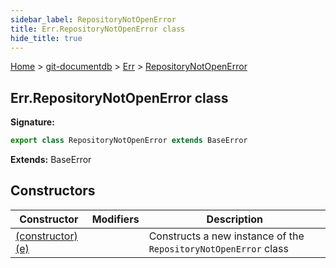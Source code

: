 ```yaml
---
sidebar_label: RepositoryNotOpenError
title: Err.RepositoryNotOpenError class
hide_title: true
---
```


[Home](./index.md) &gt; [git-documentdb](./git-documentdb.md) &gt; [Err](./git-documentdb.err.md) &gt; [RepositoryNotOpenError](./git-documentdb.err.repositorynotopenerror.md)

## Err.RepositoryNotOpenError class


<b>Signature:</b>

```typescript
export class RepositoryNotOpenError extends BaseError 
```
<b>Extends:</b> BaseError

## Constructors

|  Constructor | Modifiers | Description |
|  --- | --- | --- |
|  [(constructor)(e)](./git-documentdb.err.repositorynotopenerror._constructor_.md) |  | Constructs a new instance of the <code>RepositoryNotOpenError</code> class |

